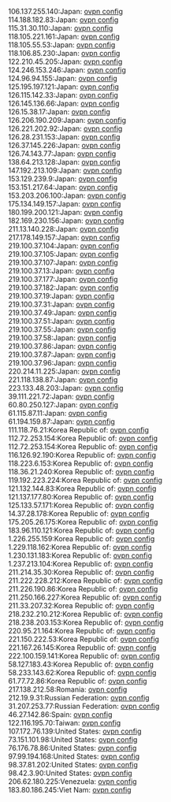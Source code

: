 106.137.255.140:Japan: [ovpn config](vpn/106_137_255_140.ovpn)  
114.188.182.83:Japan: [ovpn config](vpn/114_188_182_83.ovpn)  
115.31.30.110:Japan: [ovpn config](vpn/115_31_30_110.ovpn)  
118.105.221.161:Japan: [ovpn config](vpn/118_105_221_161.ovpn)  
118.105.55.53:Japan: [ovpn config](vpn/118_105_55_53.ovpn)  
118.106.85.230:Japan: [ovpn config](vpn/118_106_85_230.ovpn)  
122.210.45.205:Japan: [ovpn config](vpn/122_210_45_205.ovpn)  
124.246.153.246:Japan: [ovpn config](vpn/124_246_153_246.ovpn)  
124.96.94.155:Japan: [ovpn config](vpn/124_96_94_155.ovpn)  
125.195.197.121:Japan: [ovpn config](vpn/125_195_197_121.ovpn)  
126.115.142.33:Japan: [ovpn config](vpn/126_115_142_33.ovpn)  
126.145.136.66:Japan: [ovpn config](vpn/126_145_136_66.ovpn)  
126.15.38.17:Japan: [ovpn config](vpn/126_15_38_17.ovpn)  
126.206.190.209:Japan: [ovpn config](vpn/126_206_190_209.ovpn)  
126.221.202.92:Japan: [ovpn config](vpn/126_221_202_92.ovpn)  
126.28.231.153:Japan: [ovpn config](vpn/126_28_231_153.ovpn)  
126.37.145.226:Japan: [ovpn config](vpn/126_37_145_226.ovpn)  
126.74.143.77:Japan: [ovpn config](vpn/126_74_143_77.ovpn)  
138.64.213.128:Japan: [ovpn config](vpn/138_64_213_128.ovpn)  
147.192.213.109:Japan: [ovpn config](vpn/147_192_213_109.ovpn)  
153.129.239.9:Japan: [ovpn config](vpn/153_129_239_9.ovpn)  
153.151.217.64:Japan: [ovpn config](vpn/153_151_217_64.ovpn)  
153.203.206.100:Japan: [ovpn config](vpn/153_203_206_100.ovpn)  
175.134.149.157:Japan: [ovpn config](vpn/175_134_149_157.ovpn)  
180.199.200.121:Japan: [ovpn config](vpn/180_199_200_121.ovpn)  
182.169.230.156:Japan: [ovpn config](vpn/182_169_230_156.ovpn)  
211.13.140.228:Japan: [ovpn config](vpn/211_13_140_228.ovpn)  
217.178.149.157:Japan: [ovpn config](vpn/217_178_149_157.ovpn)  
219.100.37.104:Japan: [ovpn config](vpn/219_100_37_104.ovpn)  
219.100.37.105:Japan: [ovpn config](vpn/219_100_37_105.ovpn)  
219.100.37.107:Japan: [ovpn config](vpn/219_100_37_107.ovpn)  
219.100.37.13:Japan: [ovpn config](vpn/219_100_37_13.ovpn)  
219.100.37.177:Japan: [ovpn config](vpn/219_100_37_177.ovpn)  
219.100.37.182:Japan: [ovpn config](vpn/219_100_37_182.ovpn)  
219.100.37.19:Japan: [ovpn config](vpn/219_100_37_19.ovpn)  
219.100.37.31:Japan: [ovpn config](vpn/219_100_37_31.ovpn)  
219.100.37.49:Japan: [ovpn config](vpn/219_100_37_49.ovpn)  
219.100.37.51:Japan: [ovpn config](vpn/219_100_37_51.ovpn)  
219.100.37.55:Japan: [ovpn config](vpn/219_100_37_55.ovpn)  
219.100.37.58:Japan: [ovpn config](vpn/219_100_37_58.ovpn)  
219.100.37.86:Japan: [ovpn config](vpn/219_100_37_86.ovpn)  
219.100.37.87:Japan: [ovpn config](vpn/219_100_37_87.ovpn)  
219.100.37.96:Japan: [ovpn config](vpn/219_100_37_96.ovpn)  
220.214.11.225:Japan: [ovpn config](vpn/220_214_11_225.ovpn)  
221.118.138.87:Japan: [ovpn config](vpn/221_118_138_87.ovpn)  
223.133.48.203:Japan: [ovpn config](vpn/223_133_48_203.ovpn)  
39.111.221.72:Japan: [ovpn config](vpn/39_111_221_72.ovpn)  
60.80.250.127:Japan: [ovpn config](vpn/60_80_250_127.ovpn)  
61.115.87.11:Japan: [ovpn config](vpn/61_115_87_11.ovpn)  
61.194.159.87:Japan: [ovpn config](vpn/61_194_159_87.ovpn)  
111.118.76.21:Korea Republic of: [ovpn config](vpn/111_118_76_21.ovpn)  
112.72.253.154:Korea Republic of: [ovpn config](vpn/112_72_253_154.ovpn)  
112.72.253.154:Korea Republic of: [ovpn config](vpn/112_72_253_154.ovpn)  
116.126.92.190:Korea Republic of: [ovpn config](vpn/116_126_92_190.ovpn)  
118.223.6.153:Korea Republic of: [ovpn config](vpn/118_223_6_153.ovpn)  
118.36.21.240:Korea Republic of: [ovpn config](vpn/118_36_21_240.ovpn)  
119.192.223.224:Korea Republic of: [ovpn config](vpn/119_192_223_224.ovpn)  
121.132.144.83:Korea Republic of: [ovpn config](vpn/121_132_144_83.ovpn)  
121.137.177.80:Korea Republic of: [ovpn config](vpn/121_137_177_80.ovpn)  
125.133.57.171:Korea Republic of: [ovpn config](vpn/125_133_57_171.ovpn)  
14.37.28.178:Korea Republic of: [ovpn config](vpn/14_37_28_178.ovpn)  
175.205.26.175:Korea Republic of: [ovpn config](vpn/175_205_26_175.ovpn)  
183.96.110.121:Korea Republic of: [ovpn config](vpn/183_96_110_121.ovpn)  
1.226.255.159:Korea Republic of: [ovpn config](vpn/1_226_255_159.ovpn)  
1.229.118.162:Korea Republic of: [ovpn config](vpn/1_229_118_162.ovpn)  
1.230.131.183:Korea Republic of: [ovpn config](vpn/1_230_131_183.ovpn)  
1.237.213.104:Korea Republic of: [ovpn config](vpn/1_237_213_104.ovpn)  
211.214.35.30:Korea Republic of: [ovpn config](vpn/211_214_35_30.ovpn)  
211.222.228.212:Korea Republic of: [ovpn config](vpn/211_222_228_212.ovpn)  
211.226.190.86:Korea Republic of: [ovpn config](vpn/211_226_190_86.ovpn)  
211.250.166.227:Korea Republic of: [ovpn config](vpn/211_250_166_227.ovpn)  
211.33.207.32:Korea Republic of: [ovpn config](vpn/211_33_207_32.ovpn)  
218.232.210.212:Korea Republic of: [ovpn config](vpn/218_232_210_212.ovpn)  
218.238.203.153:Korea Republic of: [ovpn config](vpn/218_238_203_153.ovpn)  
220.95.21.164:Korea Republic of: [ovpn config](vpn/220_95_21_164.ovpn)  
221.150.222.53:Korea Republic of: [ovpn config](vpn/221_150_222_53.ovpn)  
221.167.26.145:Korea Republic of: [ovpn config](vpn/221_167_26_145.ovpn)  
222.100.159.141:Korea Republic of: [ovpn config](vpn/222_100_159_141.ovpn)  
58.127.183.43:Korea Republic of: [ovpn config](vpn/58_127_183_43.ovpn)  
58.233.143.62:Korea Republic of: [ovpn config](vpn/58_233_143_62.ovpn)  
61.77.72.86:Korea Republic of: [ovpn config](vpn/61_77_72_86.ovpn)  
217.138.212.58:Romania: [ovpn config](vpn/217_138_212_58.ovpn)  
212.19.9.31:Russian Federation: [ovpn config](vpn/212_19_9_31.ovpn)  
31.207.253.77:Russian Federation: [ovpn config](vpn/31_207_253_77.ovpn)  
46.27.142.86:Spain: [ovpn config](vpn/46_27_142_86.ovpn)  
122.116.195.70:Taiwan: [ovpn config](vpn/122_116_195_70.ovpn)  
107.172.76.139:United States: [ovpn config](vpn/107_172_76_139.ovpn)  
73.151.101.98:United States: [ovpn config](vpn/73_151_101_98.ovpn)  
76.176.78.86:United States: [ovpn config](vpn/76_176_78_86.ovpn)  
97.99.194.168:United States: [ovpn config](vpn/97_99_194_168.ovpn)  
98.37.81.202:United States: [ovpn config](vpn/98_37_81_202.ovpn)  
98.42.3.90:United States: [ovpn config](vpn/98_42_3_90.ovpn)  
206.62.180.225:Venezuela: [ovpn config](vpn/206_62_180_225.ovpn)  
183.80.186.245:Viet Nam: [ovpn config](vpn/183_80_186_245.ovpn)  
